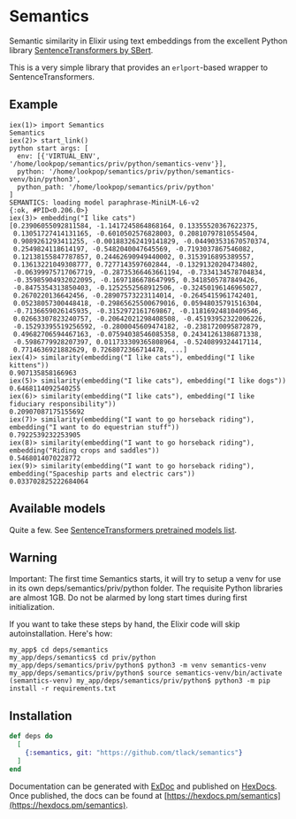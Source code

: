 # Semantics

Semantic similarity in Elixir using text embeddings from the excellent Python library [SentenceTransformers by SBert](https://www.sbert.net/index.html#).

This is a very simple library that provides an `erlport`-based wrapper to SentenceTransformers.

## Example

```
iex(1)> import Semantics
Semantics
iex(2)> start_link()
python start args: [
  env: [{'VIRTUAL_ENV', '/home/lookpop/semantics/priv/python/semantics-venv'}],
  python: '/home/lookpop/semantics/priv/python/semantics-venv/bin/python3',
  python_path: '/home/lookpop/semantics/priv/python'
]
SEMANTICS: loading model paraphrase-MiniLM-L6-v2
{:ok, #PID<0.206.0>}
iex(3)> embedding("I like cats")
[0.23906055092811584, -1.1417245864868164, 0.13355520367622375,
 0.13051727414131165, -0.6010502576828003, 0.20810797810554504,
 0.9089261293411255, -0.001883262419141829, -0.044903531670570374,
 0.2549824118614197, -0.5482040047645569, -0.7193037867546082,
 0.12138155847787857, 0.24462690949440002, 0.3153916895389557,
 0.13613221049308777, 0.7277143597602844, -0.13291320204734802,
 -0.06399975717067719, -0.28735366463661194, -0.7334134578704834,
 -0.35985904932022095, -0.1697186678647995, 0.3418505787849426,
 -0.8475354313850403, -0.1252552568912506, -0.32450196146965027,
 0.2670220136642456, -0.28907573223114014, -0.2645415961742401,
 0.05238057300448418, -0.29865625500679016, 0.05948035791516304,
 -0.7136659026145935, -0.3152972161769867, -0.11816924810409546,
 0.02663307823240757, -0.20642021298408508, -0.45193952322006226,
 -0.15293395519256592, -0.2800045609474182, -0.2381720095872879,
 0.49682706594467163, -0.07594038546085358, 0.24341261386871338,
 -0.5986779928207397, 0.011733309365808964, -0.5240899324417114,
 0.7714636921882629, 0.7268072366714478, ...]
iex(4)> similarity(embedding("I like cats"), embedding("I like kittens"))
0.907135858166963
iex(5)> similarity(embedding("I like cats"), embedding("I like dogs"))
0.6468114092540255
iex(6)> similarity(embedding("I like cats"), embedding("I like fiduciary responsibility"))
0.20907087175155692
iex(7)> similarity(embedding("I want to go horseback riding"), embedding("I want to do equestrian stuff"))
0.7922539232253905
iex(8)> similarity(embedding("I want to go horseback riding"), embedding("Riding crops and saddles"))
0.5468014070228772
iex(9)> similarity(embedding("I want to go horseback riding"), embedding("Spaceship parts and electric cars"))
0.033702825222684064
```

## Available models

Quite a few. See [SentenceTransformers pretrained models list](https://www.sbert.net/docs/pretrained_models.html).

## Warning

Important: The first time Semantics starts, it will try to setup a venv for use in its own deps/semantics/priv/python folder.
The requisite Python libraries are almost 1GB. Do not be alarmed by long start times during first initialization.

If you want to take these steps by hand, the Elixir code will skip autoinstallation. Here's how:

```
my_app$ cd deps/semantics
my_app/deps/semantics$ cd priv/python
my_app/deps/semantics/priv/python$ python3 -m venv semantics-venv
my_app/deps/semantics/priv/python$ source semantics-venv/bin/activate
(semantics-venv) my_app/deps/semantics/priv/python$ python3 -m pip install -r requirements.txt
```

## Installation

```elixir
def deps do
  [
    {:semantics, git: "https://github.com/tlack/semantics"}
  ]
end
```

Documentation can be generated with [ExDoc](https://github.com/elixir-lang/ex_doc)
and published on [HexDocs](https://hexdocs.pm). Once published, the docs can
be found at [https://hexdocs.pm/semantics](https://hexdocs.pm/semantics).

